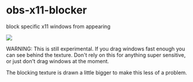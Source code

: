 
# obs-x11-blocker

block specific x11 windows from appearing

![](https://jb55.com/s/e507a7c2d8e7a110.png)

WARNING: This is still experimental. If you drag windows fast enough you can see
behind the texture. Don't rely on this for anything super sensitive, or just
don't drag windows at the moment.

The blocking texture is drawn a little bigger to make this less of a problem.

